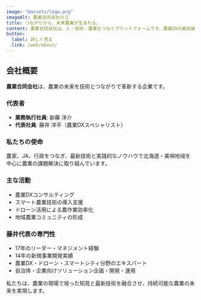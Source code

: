 ```yaml
---
image: "@assets/logo.png"
imageAlt: 農業合同会社ロゴ
title: つながりから、未来農業が生まれる。
content: 農業合同会社は、人・技術・農業をつなぐプラットフォームです。農業DXの最前線から、持続可能な農業の未来を創造します。
button:
  label: 詳しく見る
  link: /web/about/
---
```


## 会社概要

**農業合同会社**は、農業の未来を技術とつながりで革新する企業です。

### 代表者
- **業務執行社員**: 新藤 洋介
- **代表社員**: 藤井 洋平（農業DXスペシャリスト）

### 私たちの使命

農家、JA、行政をつなぎ、最新技術と実践的なノウハウで北海道・美唄地域を中心に農業の課題解決に取り組んでいます。

### 主な活動
- 農業DXコンサルティング
- スマート農業技術の導入支援
- ドローン活用による農作業効率化
- 地域農業コミュニティの形成

### 藤井代表の専門性
- 17年のリーダー・マネジメント経験
- 14年の新規事業開発実績
- 農業DX・ドローン・スマートシティ分野のエキスパート
- 自治体・企業向けソリューション企画・開発・運用

私たちは、農業の現場で培った知見と最新技術を融合させ、持続可能な農業の未来を実現します。